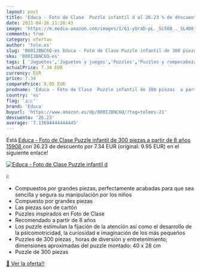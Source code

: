 ```yaml
---
layout: post
title: 'Educa - Foto de Clase  Puzzle infantil d al 26.23 % de descuento'
date: 2021-04-26 11:28:43
image: 'https://m.media-amazon.com/images/I/61-yUraD-pL._SL500_._SL400_.jpg'
comments: true
category: ofertas
author: 'tole.es'
slug: 'B00IJBNC6Q-es Educa - Foto de Clase Puzzle infantil de 300 piezas a...'
sku: 'B00IJBNC6Q-es'
tags: [ 'Juguetes','Juguetes y juegos','Puzzles','Puzzles y rompecabezas','educa','puzzle', ]
actualPrice: 7.34 EUR
currency: EUR
price: 7.34
comparePrice: 9.95 EUR
prodname: 'Educa - Foto de Clase  Puzzle infantil de 300 piezas  a partir de 8 años  15908 '
country: 'es'
flag: '🇪🇸'
brand: 'Educa'
buyurl: 'https://www.amazon.es/dp/B00IJBNC6Q/?tag=tolees-21'
descuento: '26.23'
average: '7.13694444444445'
---
```


Está [Educa - Foto de Clase  Puzzle infantil de 300 piezas  a partir de 8 años  15908 ](https://www.amazon.es/dp/B00IJBNC6Q/?tag=tolees-21) con 26.23 de descuento por 7.34 EUR (original: 9.95 EUR) en el siguiente enlace!

[![Educa - Foto de Clase  Puzzle infantil d](https://m.media-amazon.com/images/I/61-yUraD-pL._SL500_._SL400_.jpg)](https://www.amazon.es/dp/B00IJBNC6Q/?tag=tolees-21)

ℹ️:

- Compuestos por grandes piezas, perfectamente acabadas para que sea sencilla y segura su manipulación por los niños
- Compuesto por grandes piezas
- Las piezas son de cartón
- Puzzles inspirados en Foto de Clase
- Recomendado a partir de 8 años
- Los puzzle estimulan la fijación de la atención así como el desarrollo de la psicomotricidad, la curiosidad e imaginación de los más pequeños
- Puzzles de 300 piezas , horas de diversión y entretenimiento; dimensiones aproximadas del puzzle montado: 40 x 28 cm
- Puzzle de 300 piezas

[🛒 Ver la oferta!!](https://www.amazon.es/dp/B00IJBNC6Q/?tag=tolees-21)
